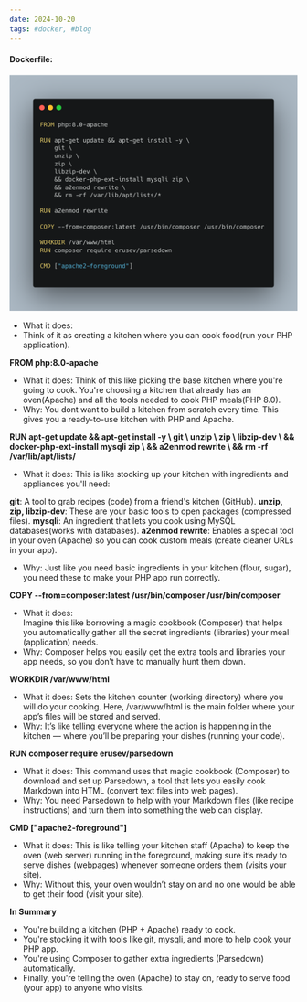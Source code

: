 ```yaml
---
date: 2024-10-20
tags: #docker, #blog
---
```


####  **Dockerfile**:
![My Image](/assets/images/dockerfile.png)

- What it does:
- Think of it as creating a kitchen where you can cook food(run your PHP application).

**FROM php:8.0-apache**
- What it does:
  Think of this like picking the base kitchen where you're going to cook. You're choosing a kitchen that already has an oven(Apache) and all the tools needed to cook PHP meals(PHP 8.0).
- Why:
  You dont want to build a kitchen from scratch every time. This gives you a ready-to-use kitchen with PHP and Apache.

**RUN apt-get update && apt-get install -y \ git \ unzip \ zip \ libzip-dev \ && docker-php-ext-install mysqli zip \ && a2enmod rewrite \ && rm -rf /var/lib/apt/lists/**
- What it does:
  This is like stocking up your kitchen with ingredients and appliances you'll need:

**git**: A tool to grab recipes (code) from a friend's kitchen (GitHub).
**unzip, zip, libzip-dev**: These are your basic tools to open packages (compressed files).
**mysqli**: An ingredient that lets you cook using MySQL databases(works with databases).
**a2enmod rewrite**: Enables a special tool in your oven (Apache) so you can cook custom meals (create cleaner URLs in your app).
- Why:
  Just like you need basic ingredients in your kitchen (flour, sugar), you need these to make your PHP app run correctly.

**COPY --from=composer:latest /usr/bin/composer /usr/bin/composer**
- What it does:   
  Imagine this like borrowing a magic cookbook (Composer) that helps you automatically gather all the secret ingredients (libraries) your meal (application) needs.
- Why:
  Composer helps you easily get the extra tools and libraries your app needs, so you don’t have to manually hunt them down.

**WORKDIR /var/www/html**

- What it does:
  Sets the kitchen counter (working directory) where you will do your cooking. Here, /var/www/html is the main folder where your app’s files will be stored and served.
- Why:
  It’s like telling everyone where the action is happening in the kitchen — where you’ll be preparing your dishes (running your code).

**RUN composer require erusev/parsedown**

- What it does:
  This command uses that magic cookbook (Composer) to download and set up Parsedown, a tool that lets you easily cook Markdown into HTML (convert text files into web pages).
- Why:
  You need Parsedown to help with your Markdown files (like recipe instructions) and turn them into something the web can display.

**CMD ["apache2-foreground"]**

- What it does:
  This is like telling your kitchen staff (Apache) to keep the oven (web server) running in the foreground, making sure it’s ready to serve dishes (webpages) whenever someone orders them (visits your site).
- Why:
  Without this, your oven wouldn’t stay on and no one would be able to get their food (visit your site).

**In Summary**

- You're building a kitchen (PHP + Apache) ready to cook.
- You're stocking it with tools like git, mysqli, and more to help cook your PHP app.
- You're using Composer to gather extra ingredients (Parsedown) automatically.
- Finally, you're telling the oven (Apache) to stay on, ready to serve food (your app) to anyone who visits.